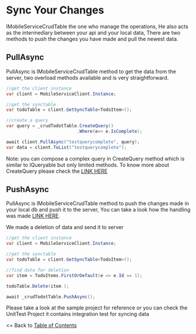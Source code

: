 # Sync Your Changes

IMobileServiceCrudTable the one who manage the operations, He also acts as the intermediary between your api and your local data, There are two methods to push the changes you have made and pull the newest data.

## PullAsync

PullAsync is IMobileServiceCrudTable method to get the data from the server, two overload methods available and is very straightforward.

 ```csharp
//get the client instance
var client = MobileServiceClient.Instance;

//get the synctable
var todoTable = client.GetSyncTable<TodoItem>();

//create a query
var query = _crudTodotTable.CreateQuery()
                            .Where(e=> e.IsComplete);

await client.PullAsync("testquerycomplete", query);
var data = client.ToList("testquerycomplete");
 ```
 
Note: you can compose a complex query in CreateQuery method which is similar to IQueryable but only limited methods. To know more about CreateQuery please check the [LINK HERE](Query.md)

## PushAsync

PullAsync is IMobileServiceCrudTable method to push the changes made in your local db and push it to the server, You can take a look how the handling was made [LINK HERE](https://github.com/winstongubantes/matchasync/blob/master/Sample/SampleApi/Controllers/TodoItemsController.cs).

We made a deletion of data and send it to server

 ```csharp
//get the client instance
var client = MobileServiceClient.Instance;

//get the synctable
var todoTable = client.GetSyncTable<TodoItem>();

//find data for deletion
var item = TodoItems.FirstOrDefault(e => e.Id == 1);

todoTable.Delete(item );

await _crudTodotTable.PushAsync();
 ```

Please take a look at the sample project for reference or you can check the UnitTest Project it contains integration test for syncing data

<= Back to [Table of Contents](README.md)